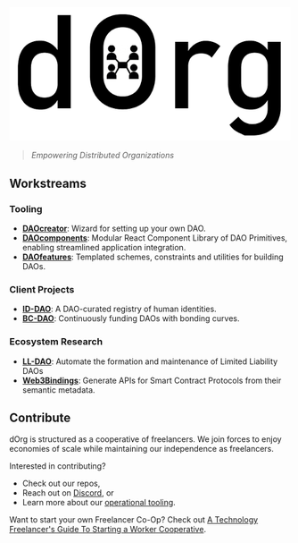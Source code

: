 ![](img/LOGO.png)
> *Empowering Distributed Organizations*

## Workstreams

### Tooling

- **[DAOcreator](https://github.com/dOrgTech/DAOcreator)**: Wizard for setting up your own DAO.
- **[DAOcomponents](https://github.com/dOrgTech/DAOcomponents)**: Modular React Component Library of DAO Primitives, enabling streamlined application integration.
- **[DAOfeatures](https://github.com/dOrgTech/DAOfeatures)**: Templated schemes, constraints and utilities for building DAOs.

### Client Projects
- **[ID-DAO](https://github.com/dOrgTech/ID-DAO)**: A DAO-curated registry of human identities.
- **[BC-DAO](https://github.com/dOrgTech/BC-DAO)**: Continuously funding DAOs with bonding curves.

### Ecosystem Research

- **[LL-DAO](https://github.com/dOrgTech/LL-DAO)**: Automate the formation and maintenance of Limited Liability DAOs
- **[Web3Bindings](https://github.com/web3bindings/prototype)**: Generate APIs for Smart Contract Protocols from their semantic metadata.

## Contribute
dOrg is structured as a cooperative of freelancers. We join forces to enjoy economies of scale while maintaining our independence as freelancers.

Interested in contributing?

- Check out our repos,
- Reach out on [Discord](https://discord.gg/6Kujmad), or
- Learn more about our [operational tooling](./operations.md).

Want to start your own Freelancer Co-Op? Check out [A Technology Freelancer's Guide To Starting a Worker Cooperative](https://www.techworker.coop/sites/default/files/TechCoopHOWTO.pdf).
